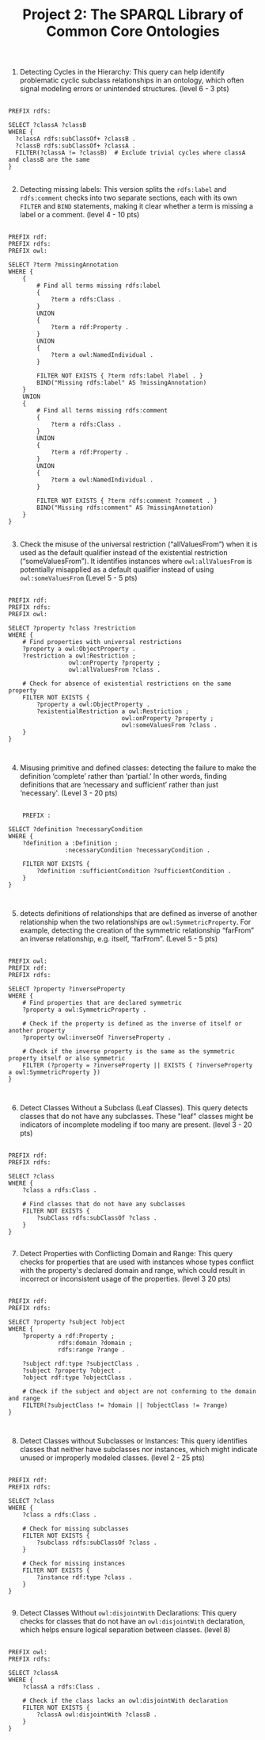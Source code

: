 <header>
  <h1>Project 2: The SPARQL Library of Common Core Ontologies</h1>
</header>

1. Detecting Cycles in the Hierarchy: This query can help identify problematic cyclic subclass relationships in an ontology, which often signal modeling errors or unintended structures. 
(level 6 - 3 pts)

<pre>
  <code>
PREFIX rdfs: <http://www.w3.org/2000/01/rdf-schema#>

SELECT ?classA ?classB
WHERE {
  ?classA rdfs:subClassOf+ ?classB .
  ?classB rdfs:subClassOf+ ?classA .
  FILTER(?classA != ?classB)  # Exclude trivial cycles where classA and classB are the same
}
</code>
</pre>


2. Detecting missing labels: This version splits the `rdfs:label` and `rdfs:comment` checks into two separate sections, each with its own `FILTER` and `BIND` statements,
 making it clear whether a term is missing a label or a comment. (level 4 - 10 pts)

<pre>
  <code>
PREFIX rdf: <http://www.w3.org/1999/02/22-rdf-syntax-ns#>
PREFIX rdfs: <http://www.w3.org/2000/01/rdf-schema#>
PREFIX owl: <http://www.w3.org/2002/07/owl#>

SELECT ?term ?missingAnnotation
WHERE {
    {
        # Find all terms missing rdfs:label
        {
            ?term a rdfs:Class .
        }
        UNION
        {
            ?term a rdf:Property .
        }
        UNION
        {
            ?term a owl:NamedIndividual .
        }
        
        FILTER NOT EXISTS { ?term rdfs:label ?label . }
        BIND("Missing rdfs:label" AS ?missingAnnotation)
    }
    UNION
    {
        # Find all terms missing rdfs:comment
        {
            ?term a rdfs:Class .
        }
        UNION
        {
            ?term a rdf:Property .
        }
        UNION
        {
            ?term a owl:NamedIndividual .
        }

        FILTER NOT EXISTS { ?term rdfs:comment ?comment . }
        BIND("Missing rdfs:comment" AS ?missingAnnotation)
    }
}
</code>
</pre>


3. Check the misuse of the universal restriction (“allValuesFrom”) when it is used as the default qualifier instead of the existential restriction (“someValuesFrom”).
It identifies instances where `owl:allValuesFrom` is potentially misapplied as a default qualifier instead of using `owl:someValuesFrom` (Level 5 - 5 pts)

<pre>
  <code>
PREFIX rdf: <http://www.w3.org/1999/02/22-rdf-syntax-ns#>
PREFIX rdfs: <http://www.w3.org/2000/01/rdf-schema#>
PREFIX owl: <http://www.w3.org/2002/07/owl#>

SELECT ?property ?class ?restriction
WHERE {
    # Find properties with universal restrictions
    ?property a owl:ObjectProperty .
    ?restriction a owl:Restriction ;
                 owl:onProperty ?property ;
                 owl:allValuesFrom ?class .
    
    # Check for absence of existential restrictions on the same property
    FILTER NOT EXISTS {
        ?property a owl:ObjectProperty .
        ?existentialRestriction a owl:Restriction ;
                                owl:onProperty ?property ;
                                owl:someValuesFrom ?class .
    }
}
    
  </code>
</pre>


4. Misusing primitive and defined classes: detecting the failure to make the definition ‘complete’ rather than ‘partial.’ In other words,
   finding definitions that are ‘necessary and sufficient’ rather than just ‘necessary'. (Level 3 - 20 pts)

<pre>
  <code>
    PREFIX : <http://example.org/ontology/>

SELECT ?definition ?necessaryCondition
WHERE {
    ?definition a :Definition ;
                :necessaryCondition ?necessaryCondition .
    
    FILTER NOT EXISTS {
        ?definition :sufficientCondition ?sufficientCondition .
    }
}

  </code>
</pre>


5. detects definitions of relationships that are defined as inverse of another relationship when the two relationships are `owl:SymmetricProperty`.
   For example, detecting the creation of the symmetric relationship “farFrom” an inverse relationship, e.g. itself, “farFrom”. (Level 5 - 5 pts)

<pre>
  <code>
PREFIX owl: <http://www.w3.org/2002/07/owl#>
PREFIX rdf: <http://www.w3.org/1999/02/22-rdf-syntax-ns#>
PREFIX rdfs: <http://www.w3.org/2000/01/rdf-schema#>

SELECT ?property ?inverseProperty
WHERE {
    # Find properties that are declared symmetric
    ?property a owl:SymmetricProperty .
    
    # Check if the property is defined as the inverse of itself or another property
    ?property owl:inverseOf ?inverseProperty .
    
    # Check if the inverse property is the same as the symmetric property itself or also symmetric
    FILTER (?property = ?inverseProperty || EXISTS { ?inverseProperty a owl:SymmetricProperty })
}
    
  </code>
</pre>

6. Detect Classes Without a Subclass (Leaf Classes). This query detects classes that do not have any subclasses.
   These "leaf" classes might be indicators of incomplete modeling if too many are present. (level 3 - 20 pts)

<pre>
  <code>
PREFIX rdf: <http://www.w3.org/1999/02/22-rdf-syntax-ns#>
PREFIX rdfs: <http://www.w3.org/2000/01/rdf-schema#>

SELECT ?class
WHERE {
    ?class a rdfs:Class .
    
    # Find classes that do not have any subclasses
    FILTER NOT EXISTS {
        ?subClass rdfs:subClassOf ?class .
    }
} 
  </code>
</pre>



7. Detect Properties with Conflicting Domain and Range: This query checks for properties that are used with instances whose types conflict with the
   property's declared domain and range, which could result in incorrect or inconsistent usage of the properties. (level 3 20 pts)

<pre>
  <code>
PREFIX rdf: <http://www.w3.org/1999/02/22-rdf-syntax-ns#>
PREFIX rdfs: <http://www.w3.org/2000/01/rdf-schema#>

SELECT ?property ?subject ?object
WHERE {
    ?property a rdf:Property ;
              rdfs:domain ?domain ;
              rdfs:range ?range .
    
    ?subject rdf:type ?subjectClass .
    ?subject ?property ?object .
    ?object rdf:type ?objectClass .

    # Check if the subject and object are not conforming to the domain and range
    FILTER(?subjectClass != ?domain || ?objectClass != ?range)
}

  </code>
</pre>

8. Detect Classes without Subclasses or Instances: This query identifies classes that neither have subclasses nor instances,
   which might indicate unused or improperly modeled classes. (level 2 - 25 pts)

<pre>
  <code>
PREFIX rdf: <http://www.w3.org/1999/02/22-rdf-syntax-ns#>
PREFIX rdfs: <http://www.w3.org/2000/01/rdf-schema#>

SELECT ?class
WHERE {
    ?class a rdfs:Class .
    
    # Check for missing subclasses
    FILTER NOT EXISTS {
        ?subclass rdfs:subClassOf ?class .
    }
    
    # Check for missing instances
    FILTER NOT EXISTS {
        ?instance rdf:type ?class .
    }
}
  </code>
</pre>
    


9. Detect Classes Without `owl:disjointWith` Declarations: This query checks for classes that do not have an `owl:disjointWith` declaration,
    which helps ensure logical separation between classes. (level 8)

<pre>
  <code>
PREFIX owl: <http://www.w3.org/2002/07/owl#>
PREFIX rdfs: <http://www.w3.org/2000/01/rdf-schema#>

SELECT ?classA
WHERE {
    ?classA a rdfs:Class .
    
    # Check if the class lacks an owl:disjointWith declaration
    FILTER NOT EXISTS {
        ?classA owl:disjointWith ?classB .
    }
}

  </code>
</pre>

